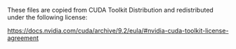 These files are copied from CUDA Toolkit Distribution and redistributed under the following license:

https://docs.nvidia.com/cuda/archive/9.2/eula/#nvidia-cuda-toolkit-license-agreement
